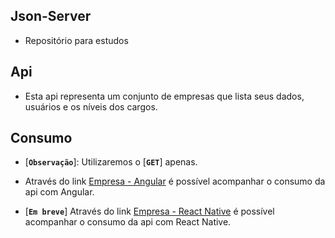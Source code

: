 ## Json-Server

- Repositório para estudos

## Api

- Esta api representa um conjunto de empresas que lista seus dados, usuários e os níveis dos cargos. 

## Consumo

- [**```Observação```**]: Utilizaremos o [**```GET```**] apenas.

- Através do link [Empresa - Angular](https://stackblitz.com/edit/angular-wndqms) é possível acompanhar o consumo da api com Angular.
  
- [**```Em breve```**] Através do link [Empresa - React Native](snack.com/empresa) é possível acompanhar o consumo da api com React Native.
